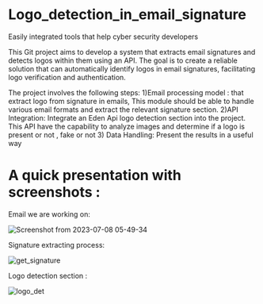 # Logo_detection_in_email_signature
Easily integrated tools that help cyber security developers

This Git project aims to develop a system that extracts email signatures and detects logos within them using an API.
The goal is to create a reliable solution that can automatically identify logos in email signatures,
facilitating logo verification and authentication.

The project involves the following steps:
  1)Email processing model : that extract logo from signature in emails,
    This module should be able to handle various email formats and extract the relevant signature section. 
  2)API Integration: Integrate an Eden Api logo detection section into the project. 
    This API have the capability to analyze images and determine if a logo is present or not , fake or not
  3) Data Handling: Present the results in a useful way


# A quick presentation with screenshots :
  Email we are working on: 




  
  ![Screenshot from 2023-07-08 05-49-34](https://github.com/HaboubiFadi/Logo_detection_in_email_signature/assets/138848259/42afd381-914b-49e8-8f5c-0f24292da586)








  Signature extracting process:




  
  ![get_signature](https://github.com/HaboubiFadi/Logo_detection_in_email_signature/assets/138848259/f571cb17-394c-4725-bedc-6855cf27be8c)





  Logo detection section :




  
  ![logo_det](https://github.com/HaboubiFadi/Logo_detection_in_email_signature/assets/138848259/755ae300-d8a1-4c3a-a184-dffb7234f507)

  
